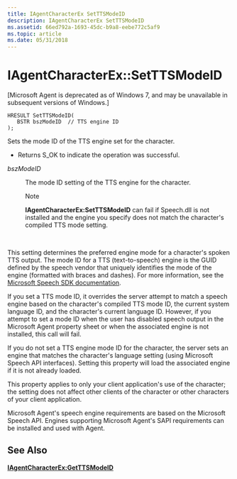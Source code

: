 ```yaml
---
title: IAgentCharacterEx SetTTSModeID
description: IAgentCharacterEx SetTTSModeID
ms.assetid: 66ed792a-1693-45dc-b9a8-eebe772c5af9
ms.topic: article
ms.date: 05/31/2018
---
```


# IAgentCharacterEx::SetTTSModeID

\[Microsoft Agent is deprecated as of Windows 7, and may be unavailable in subsequent versions of Windows.\]

``` syntax
HRESULT SetTTSModeID(
   BSTR bszModeID  // TTS engine ID
);
```

Sets the mode ID of the TTS engine set for the character.

-   Returns S\_OK to indicate the operation was successful.

<dl> <dt>

<span id="bszModeID"></span><span id="bszmodeid"></span><span id="BSZMODEID"></span>*bszModeID*
</dt> <dd>

The mode ID setting of the TTS engine for the character.

> [!Note]  
> **IAgentCharacterEx:SetTTSModeID** can fail if Speech.dll is not installed and the engine you specify does not match the character's compiled TTS mode setting.

 

</dd> </dl>

This setting determines the preferred engine mode for a character's spoken TTS output. The mode ID for a TTS (text-to-speech) engine is the GUID defined by the speech vendor that uniquely identifies the mode of the engine (formatted with braces and dashes). For more information, see the [Microsoft Speech SDK documentation](https://go.microsoft.com/fwlink/p/?linkid=198367).

If you set a TTS mode ID, it overrides the server attempt to match a speech engine based on the character's compiled TTS mode ID, the current system language ID, and the character's current language ID. However, if you attempt to set a mode ID when the user has disabled speech output in the Microsoft Agent property sheet or when the associated engine is not installed, this call will fail.

If you do not set a TTS engine mode ID for the character, the server sets an engine that matches the character's language setting (using Microsoft Speech API interfaces). Setting this property will load the associated engine if it is not already loaded.

This property applies to only your client application's use of the character; the setting does not affect other clients of the character or other characters of your client application.

Microsoft Agent's speech engine requirements are based on the Microsoft Speech API. Engines supporting Microsoft Agent's SAPI requirements can be installed and used with Agent.

## See Also

[**IAgentCharacterEx:GetTTSModeID**](iagentcharacterex--getttsmodeid.md)


 

 




